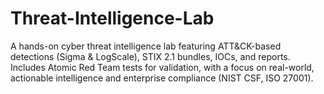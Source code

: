 # Threat-Intelligence-Lab
A hands-on cyber threat intelligence lab featuring ATT&amp;CK-based detections (Sigma &amp; LogScale), STIX 2.1 bundles, IOCs, and reports. Includes Atomic Red Team tests for validation, with a focus on real-world, actionable intelligence and enterprise compliance (NIST CSF, ISO 27001).
